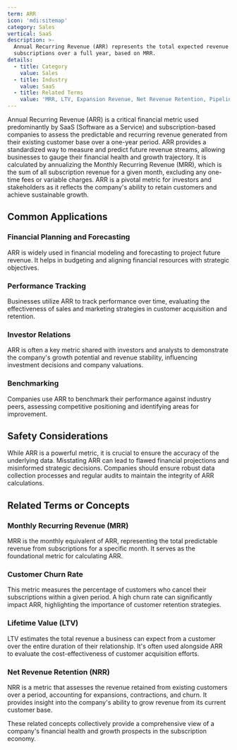 ```yaml
---
term: ARR
icon: 'mdi:sitemap'
category: Sales
vertical: SaaS
description: >-
  Annual Recurring Revenue (ARR) represents the total expected revenue from
  subscriptions over a full year, based on MRR.
details:
  - title: Category
    value: Sales
  - title: Industry
    value: SaaS
  - title: Related Terms
    value: 'MRR, LTV, Expansion Revenue, Net Revenue Retention, Pipeline Coverage'
---
```

Annual Recurring Revenue (ARR) is a critical financial metric used predominantly by SaaS (Software as a Service) and subscription-based companies to assess the predictable and recurring revenue generated from their existing customer base over a one-year period. ARR provides a standardized way to measure and predict future revenue streams, allowing businesses to gauge their financial health and growth trajectory. It is calculated by annualizing the Monthly Recurring Revenue (MRR), which is the sum of all subscription revenue for a given month, excluding any one-time fees or variable charges. ARR is a pivotal metric for investors and stakeholders as it reflects the company's ability to retain customers and achieve sustainable growth.

## Common Applications

### Financial Planning and Forecasting
ARR is widely used in financial modeling and forecasting to project future revenue. It helps in budgeting and aligning financial resources with strategic objectives.

### Performance Tracking
Businesses utilize ARR to track performance over time, evaluating the effectiveness of sales and marketing strategies in customer acquisition and retention.

### Investor Relations
ARR is often a key metric shared with investors and analysts to demonstrate the company's growth potential and revenue stability, influencing investment decisions and company valuations.

### Benchmarking
Companies use ARR to benchmark their performance against industry peers, assessing competitive positioning and identifying areas for improvement.

## Safety Considerations

While ARR is a powerful metric, it is crucial to ensure the accuracy of the underlying data. Misstating ARR can lead to flawed financial projections and misinformed strategic decisions. Companies should ensure robust data collection processes and regular audits to maintain the integrity of ARR calculations.

## Related Terms or Concepts

### Monthly Recurring Revenue (MRR)
MRR is the monthly equivalent of ARR, representing the total predictable revenue from subscriptions for a specific month. It serves as the foundational metric for calculating ARR.

### Customer Churn Rate
This metric measures the percentage of customers who cancel their subscriptions within a given period. A high churn rate can significantly impact ARR, highlighting the importance of customer retention strategies.

### Lifetime Value (LTV)
LTV estimates the total revenue a business can expect from a customer over the entire duration of their relationship. It's often used alongside ARR to evaluate the cost-effectiveness of customer acquisition efforts.

### Net Revenue Retention (NRR)
NRR is a metric that assesses the revenue retained from existing customers over a period, accounting for expansions, contractions, and churn. It provides insight into the company's ability to grow revenue from its current customer base.

These related concepts collectively provide a comprehensive view of a company's financial health and growth prospects in the subscription economy.
